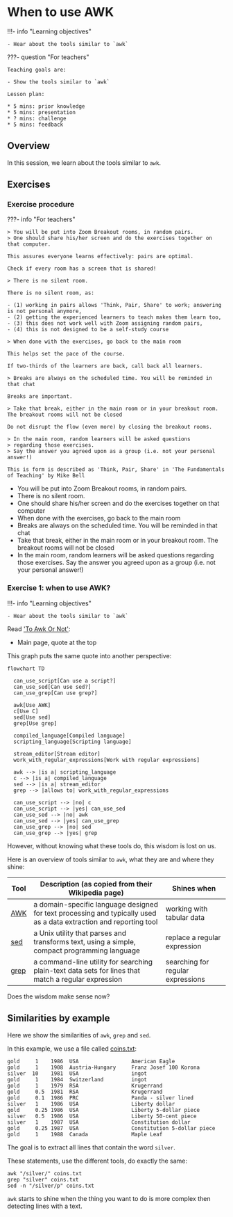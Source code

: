 # When to use AWK

!!!- info "Learning objectives"

    - Hear about the tools similar to `awk`

???- question "For teachers"

    Teaching goals are:

    - Show the tools similar to `awk`

    Lesson plan:

    * 5 mins: prior knowledge
    * 5 mins: presentation
    * ? mins: challenge
    * 5 mins: feedback

## Overview

In this session, we learn about the tools similar to `awk`.

## Exercises

### Exercise procedure

???- info "For teachers"

    > You will be put into Zoom Breakout rooms, in random pairs.
    > One should share his/her screen and do the exercises together on that computer.

    This assures everyone learns effectively: pairs are optimal.

    Check if every room has a screen that is shared!

    > There is no silent room.

    There is no silent room, as:
 
    - (1) working in pairs allows 'Think, Pair, Share' to work; answering is not personal anymore, 
    - (2) getting the experienced learners to teach makes them learn too,
    - (3) this does not work well with Zoom assigning random pairs, 
    - (4) this is not designed to be a self-study course

    > When done with the exercises, go back to the main room

    This helps set the pace of the course. 

    If two-thirds of the learners are back, call back all learners.

    > Breaks are always on the scheduled time. You will be reminded in that chat

    Breaks are important. 

    > Take that break, either in the main room or in your breakout room. The breakout rooms will not be closed

    Do not disrupt the flow (even more) by closing the breakout rooms.

    > In the main room, random learners will be asked questions
    > regarding those exercises.
    > Say the answer you agreed upon as a group (i.e. not your personal answer!)

    This is form is described as 'Think, Pair, Share' in 'The Fundamentals
    of Teaching' by Mike Bell

- You will be put into Zoom Breakout rooms, in random pairs.
- There is no silent room.
- One should share his/her screen and do the exercises together on that computer
- When done with the exercises, go back to the main room
- Breaks are always on the scheduled time. You will be reminded in that chat
- Take that break, either in the main room or in your breakout room. The breakout rooms will not be closed
- In the main room, random learners will be asked questions
  regarding those exercises.
  Say the answer you agreed upon as a group (i.e. not your personal answer!)


### Exercise 1: when to use AWK?

!!!- info "Learning objectives"

    - Hear about the tools similar to `awk`

Read ['To Awk Or Not'](https://pmitev.github.io/to-awk-or-not/):

- Main page, quote at the top

This graph puts the same quote into another perspective:

```mermaid
flowchart TD

  can_use_script[Can use a script?]
  can_use_sed[Can use sed?]
  can_use_grep[Can use grep?]

  awk[Use AWK]
  c[Use C]
  sed[Use sed]
  grep[Use grep]

  compiled_language[Compiled language]
  scripting_language[Scripting language]

  stream_editor[Stream editor]
  work_with_regular_expressions[Work with regular expressions]

  awk --> |is a| scripting_language
  c --> |is a| compiled_language
  sed --> |is a| stream_editor
  grep --> |allows to| work_with_regular_expressions

  can_use_script --> |no| c
  can_use_script --> |yes| can_use_sed
  can_use_sed --> |no| awk
  can_use_sed --> |yes| can_use_grep
  can_use_grep --> |no| sed
  can_use_grep --> |yes| grep
```

However, without knowing what these tools do, this wisdom is lost on us.

Here is an overview of tools similar to `awk`, what they are and where they shine:

Tool                                      |Description (as copied from their Wikipedia page)                                                                 |Shines when
------------------------------------------|------------------------------------------------------------------------------------------------------------------|----------------------------------
[AWK](https://en.wikipedia.org/wiki/AWK)  |a domain-specific language designed for text processing and typically used as a data extraction and reporting tool|working with tabular data
[sed](https://en.wikipedia.org/wiki/Sed)  |a Unix utility that parses and transforms text, using a simple, compact programming language                      |replace a regular expression
[grep](https://en.wikipedia.org/wiki/Grep)|a command-line utility for searching plain-text data sets for lines that match a regular expression               |searching for regular expressions

Does the wisdom make sense now?

## Similarities by example

Here we show the similarities of `awk`, `grep` and `sed`.

In this example, we use a file called [coins.txt](https://pmitev.github.io/to-awk-or-not/data/coins.txt):

```title="coins.txt"
gold     1    1986  USA                 American Eagle
gold     1    1908  Austria-Hungary     Franz Josef 100 Korona
silver  10    1981  USA                 ingot
gold     1    1984  Switzerland         ingot
gold     1    1979  RSA                 Krugerrand
gold     0.5  1981  RSA                 Krugerrand
gold     0.1  1986  PRC                 Panda - silver lined
silver   1    1986  USA                 Liberty dollar
gold     0.25 1986  USA                 Liberty 5-dollar piece
silver   0.5  1986  USA                 Liberty 50-cent piece
silver   1    1987  USA                 Constitution dollar
gold     0.25 1987  USA                 Constitution 5-dollar piece
gold     1    1988  Canada              Maple Leaf
```

The goal is to extract all lines that contain the word `silver`.

These statements, use the different tools, do exactly the same:

```
awk "/silver/" coins.txt
grep "silver" coins.txt
sed -n "/silver/p" coins.txt
```

`awk` starts to shine when the thing you want to do is more
complex then detecting lines with a text.
